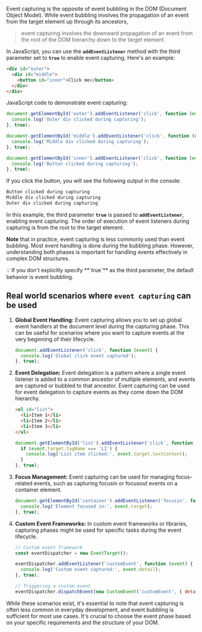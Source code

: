 Event capturing is the opposite of event bubbling in the DOM (Document Object Model). While event bubbling involves the propagation of an event from the target element up through its ancestors, 

> event capturing involves the downward propagation of an event from the root of the DOM hierarchy down to the target element.
> 

In JavaScript, you can use the **`addEventListener`** method with the third parameter set to **`true`** to enable event capturing. Here's an example:

```html
<div id="outer">
  <div id="middle">
    <button id="inner">Click me</button>
  </div>
</div>
```

JavaScript code to demonstrate event capturing:

```jsx
document.getElementById('outer').addEventListener('click', function (event) {
  console.log('Outer div clicked during capturing');
}, true);

document.getElementById('middle').addEventListener('click', function (event) {
  console.log('Middle div clicked during capturing');
}, true);

document.getElementById('inner').addEventListener('click', function (event) {
  console.log('Button clicked during capturing');
}, true);
```

If you click the button, you will see the following output in the console:

```css
Button clicked during capturing
Middle div clicked during capturing
Outer div clicked during capturing
```

In this example, the third parameter **`true`** is passed to **`addEventListener`**, enabling event capturing. The order of execution of event listeners during capturing is from the root to the target element.

**Note** that in practice, event capturing is less commonly used than event bubbling. Most event handling is done during the bubbling phase. However, understanding both phases is important for handling events effectively in complex DOM structures. 

<aside>
💡 If you don't explicitly specify **`true`** as the third parameter, the default behavior is event bubbling.

</aside>

## Real world scenarios where `event capturing` can be used

1. **Global Event Handling:**
Event capturing allows you to set up global event handlers at the document level during the capturing phase. This can be useful for scenarios where you want to capture events at the very beginning of their lifecycle.
    
    ```jsx
    document.addEventListener('click', function (event) {
      console.log('Global click event captured');
    }, true);
    ```
    
2. **Event Delegation:**
Event delegation is a pattern where a single event listener is added to a common ancestor of multiple elements, and events are captured or bubbled to that ancestor. Event capturing can be used for event delegation to capture events as they come down the DOM hierarchy.
    
    ```html
    <ul id="list">
      <li>Item 1</li>
      <li>Item 2</li>
      <li>Item 3</li>
    </ul>
    ```
    
    ```jsx
    document.getElementById('list').addEventListener('click', function (event) {
      if (event.target.tagName === 'LI') {
        console.log('List item clicked:', event.target.textContent);
      }
    }, true);
    ```
    
3. **Focus Management:**
Event capturing can be used for managing focus-related events, such as capturing focusin or focusout events on a container element.
    
    ```jsx
    document.getElementById('container').addEventListener('focusin', function (event) {
      console.log('Element focused in:', event.target);
    }, true);
    ```
    
4. **Custom Event Frameworks:**
In custom event frameworks or libraries, capturing phases might be used for specific tasks during the event lifecycle.
    
    ```jsx
    // Custom event framework
    const eventDispatcher = new EventTarget();
    
    eventDispatcher.addEventListener('customEvent', function (event) {
      console.log('Custom event captured:', event.detail);
    }, true);
    
    // Triggering a custom event
    eventDispatcher.dispatchEvent(new CustomEvent('customEvent', { detail: 'Event data' }));
    ```
    

While these scenarios exist, it's essential to note that event capturing is often less common in everyday development, and event bubbling is sufficient for most use cases. It's crucial to choose the event phase based on your specific requirements and the structure of your DOM.
